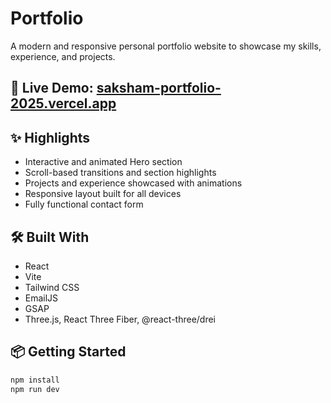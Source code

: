 # Portfolio

A modern and responsive personal portfolio website to showcase my skills, experience, and projects.

## 🚀 Live Demo: [saksham-portfolio-2025.vercel.app](https://saksham-portfolio-2025.vercel.app/)

## ✨ Highlights

- Interactive and animated Hero section
- Scroll-based transitions and section highlights
- Projects and experience showcased with animations
- Responsive layout built for all devices
- Fully functional contact form

## 🛠️ Built With

- React
- Vite
- Tailwind CSS
- EmailJS
- GSAP
- Three.js, React Three Fiber, @react-three/drei

## 📦 Getting Started

```bash
npm install
npm run dev
